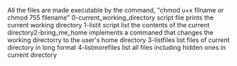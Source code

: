 All the files are made executable by the command, "chmod u+x filname or chmod 755 filename"
0-current_working_directory script file prints the current working directory
1-listit script list the contents of the current directory2-bring_me_home implements a commaned that changes the working directorry to the user's home directory
3-listfiles list files of current directory in long format
4-listmorefiles list all files including hidden ones in current directory
